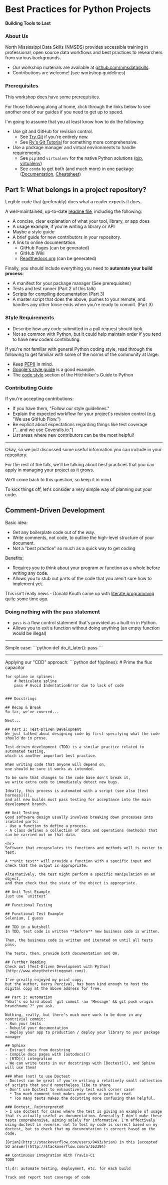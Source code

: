 # Best Practices for Python Projects
**Building Tools to Last**

### About Us
North Mississippi Data Skills (NMSDS) provides accessible training in professional, open source data workflows and best practices to researchers from various backgrounds.
- Our workshop materials are available at [github.com/nmsdataskills](github.com/nmsdataskills).
- Contributions are welcome! (see workshop guidelines)

### Prerequisites
This workshop does have some prerequisites.

For those following along at home, click through the links below to see another one of our guides if you need to get up to speed.

I'm going to assume that you at least know how to do the following:
- Use git and GitHub for revision control.
  * See [Try Git](https://try.github.io/levels/1/challenges/1) if you're entirely new.
   * See [Ry's Git Tutorial](http://rypress.com/tutorials/git/index) for something more comprehensive.
- Use a package manager and virtual environments to handle requirements.
  * See `pip` and `virtualenv` for the native Python solutions ([pip](https://pip.pypa.io/en/stable/), [virtualenv](https://virtualenv.readthedocs.org/en/latest/))
  * See `conda` to get both (and much more) in one package ([Documentation](http://conda.pydata.org/docs/index.html), [Cheatsheet](http://conda.pydata.org/docs/_downloads/conda-cheatsheet.pdf))

## Part 1: What belongs in a project repository?
Legible code that (preferably) does what a reader expects it does.

A well-maintained, up-to-date [readme file](https://www.ctl.io/developers/blog/post/how-to-write-a-readme-worth-reading), including the following:
- A concise, clear explanation of what your tool, library, or app does
- A usage example, if you're writing a library or API
- Maybe a style guide
- A brief guide for new contributors in your repository.
- A link to online documentation.
  * GitHub Pages (can be generated)
  * GitHub Wiki
  * [Readthedocs.org](https://readthedocs.org) (can be generated)

Finally, you should include everything you need to **automate your build process**:
- A manifest for your package manager (See prerequisites)
- Tests and test runner (Part 2 of this talk)
- Scripts for compiling documentation (Part 3)
- A master script that does the above, pushes to your remote, and handles any other loose ends when you're ready to commit. (Part 3)

### Style Requirements
- Describe how any code submitted in a pull request should look.
- Not so common with Python, but it could help maintain order if you tend to have new coders contributing.

If you're not familiar with general Python coding style, read through the following to get familiar with some of the norms of the community at large:
- Keep [PEP8](https://www.python.org/dev/peps/pep-0008/) in mind.
- [Google's style guide](https://google.github.io/styleguide/pyguide.html) is a good example.
- The [code style](http://docs.python-guide.org/en/latest/writing/style/) section of the Hitchhiker's Guide to Python

### Contributing Guide
If you're accepting contributions:
- If you have them, "Follow our style guidelines."
- Explain the expected workflow for your project's revision control (e.g. "We use GitHub Flow.")
- Be explicit about expectations regarding things like test coverage ("...and we use Coveralls.io.")
- List areas where new contributors can be the most helpful!

<hr>
Okay, so we just discussed some useful information you can include in your repository.

For the rest of the talk, we'll be talking about best practices that you can apply in managing your project as it grows.

We'll come back to this question, so keep it in mind.

To kick things off, let's consider a very simple way of planning out your code.

## Comment-Driven Development
Basic idea:
- Get any boilerplate code out of the way.
- Write comments, not code, to outline the high-level structure of your document.
- Not a "best practice" so much as a quick way to get coding

Benefits:
- Requires you to think about your program or function as a whole before writing any code.
- Allows you to stub out parts of the code that you aren't sure how to implement yet.

This isn't really news - Donald Knuth came up with [literate programming](https://en.wikipedia.org/wiki/Literate_programming) quite some time ago.

### Doing nothing with the `pass` statement
- `pass` is a flow control statement that's provided as a built-in in Python.
- Allows you to exit a function without doing anything (an empty function would be illegal)

<hr>
Simple case:
```python
def do_it_later():
    pass
```
<hr>
Applying our "CDD" approach:
```python
def f(splines):
    # Prime the flux capacitor

    for spline in splines:
        # Reticulate spline
        pass # Avoid IndentationError due to lack of code
```

### Docstrings

## Recap & Break
So far, we've covered...

Next...

## Part 2: Test-Driven Development
We just talked about designing code by first specifying what the code should do in prose.

Test-driven development (TDD) is a similar practice related to automated testing,
which is another important best practice.

When writing code that anyone will depend on,
one should be sure it works as intended.

To be sure that changes to the code base don't break it,
we write extra code to immediately detect new bugs.

Ideally, this process is automated with a script (see also [test harness]()),
and all new builds must pass testing for acceptance into the main development branch.

## Unit Testing
Good software design usually involves breaking down processes into isolated parts:
- Use a function to define a process.
- A class defines a collection of data and operations (methods) that can be carried out on that data.

<hr>
Software that encapsulates its functions and methods well is easier to test.

A **unit test** will provide a function with a specific input and check that the output is appropriate.

Alternatively, the test might perform a specific manipulation on an object,
and then check that the state of the object is appropriate.

## Unit Test Example
Just use `unittest`

## Functional Testing

## Functional Test Example
Selenium, I guess

## TDD in a Nutshell
In TDD, test code is written **before** new business code is written.

Then, the business code is written and iterated on until all tests pass.

The tests, then, provide both documentation and QA.

## Further Reading
Check out [Test-Driven Development with Python](http://www.obeythetestinggoat.com/).

I've greatly enjoyed my print copy,
but the author, Harry Percival, has been kind enough to host the digital copy at the above address for free.

## Part 3: Automation
"What's so hard about `git commit -am 'Message' && git push origin branchname`?" you ask.

Nothing, really, but there's much more work to be done in any nontrivial commit:
- Run your tests
- Rebuild your documentation
- Deploy your app to production / deploy your library to your package manager

## Sphinx
- Extract docs from docstring
- Compile docs pages with [autodocs]()
- [RTD]() integration
- We can write tests in our docstrings with [Doctest](), and Sphinx will use them!

### When (not) to use Doctest
- Doctest can be great if you're writing a relatively small collection of scripts that you'd nonetheless like to share
- Don't use Doctest to exhaustively test each corner case!
  * Too much comment text makes your code a pain to read.
  * Too many texts makes the docstring more confusing than helpful.

### Doctest, Reinterpreted
> I use doctest for cases where the test is giving an example of usage that is actually useful as documentation. Generally I don't make these tests comprehensive, aiming solely for informative. I'm effectively using doctest in reverse: not to test my code is correct based on my doctest, but to check that my documentation is correct based on the code.

[Brian](http://stackoverflow.com/users/9493/brian) in this [accepted SO answer](http://stackoverflow.com/a/362394)

## Continuous Integration With Travis-CI
TODO

tl;dr: automate testing, deployment, etc. for each build

Track and report test coverage of code

